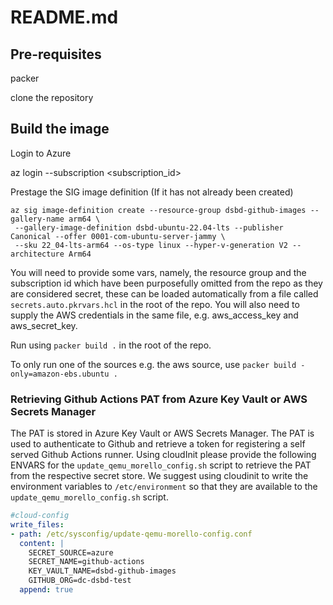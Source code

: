# README.md

## Pre-requisites
packer

clone the repository

## Build the image

Login to Azure

az login --subscription <subscription_id>

Prestage the SIG image definition (If it has not already been created)

```
az sig image-definition create --resource-group dsbd-github-images --gallery-name arm64 \
 --gallery-image-definition dsbd-ubuntu-22.04-lts --publisher Canonical --offer 0001-com-ubuntu-server-jammy \
 --sku 22_04-lts-arm64 --os-type linux --hyper-v-generation V2 --architecture Arm64
```

You will need to provide some vars, namely, the resource group and the subscription id which have been purposefully omitted from the repo as they are considered secret, these can be loaded automatically from a file called `secrets.auto.pkrvars.hcl` in the root of the repo.  You will also need to supply the AWS credentials in the same file, e.g. aws_access_key and aws_secret_key.

Run using `packer build .` in the root of the repo.

To only run one of the sources e.g. the aws source, use `packer build -only=amazon-ebs.ubuntu .`

### Retrieving Github Actions PAT from Azure Key Vault or AWS Secrets Manager

The PAT is stored in Azure Key Vault or AWS Secrets Manager.  The PAT is used to authenticate to Github and retrieve a token for registering a self served Github Actions runner.  Using cloudInit please provide the following ENVARS for the `update_qemu_morello_config.sh` script to retrieve the PAT from the respective secret store.  We suggest using cloudinit to write the environment variables to `/etc/environment` so that they are available to the `update_qemu_morello_config.sh` script.

```yaml
#cloud-config
write_files:
- path: /etc/sysconfig/update-qemu-morello-config.conf
  content: |
    SECRET_SOURCE=azure
    SECRET_NAME=github-actions
    KEY_VAULT_NAME=dsbd-github-images
    GITHUB_ORG=dc-dsbd-test
  append: true
```
